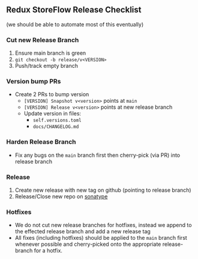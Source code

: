 ## Redux StoreFlow Release Checklist

(we should be able to automate most of this eventually)

### Cut new Release Branch

1. Ensure main branch is green
2. `git checkout -b release/v<VERSION>`
3. Push/track empty branch

### Version bump PRs

- Create 2 PRs to bump version
    - `[VERSION] Snapshot v<version>` points at `main`
    - `[VERSION] Release v<version>` points at new release branch
    - Update version in files:
        - `self.versions.toml`
        - `docs/CHANGELOG.md`

### Harden Release Branch

- Fix any bugs on the `main` branch first then cherry-pick (via PR) into release branch

### Release

1. Create new release with new tag on github (pointing to release branch)
2. Release/Close new repo on [sonatype](https://oss.sonatype.org/)

### Hotfixes

- We do not cut new release branches for hotfixes, instead we append to the effected release branch and add a new
  release tag
- All fixes (including hotfixes) should be applied to the `main` branch first whenever possible and cherry-picked onto
  the appropriate release-branch for a hotfix.
